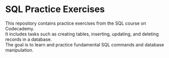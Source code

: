 # SQL Practice Exercises

This repository contains practice exercises from the SQL course on Codecademy.  
It includes tasks such as creating tables, inserting, updating, and deleting records in a database.  
The goal is to learn and practice fundamental SQL commands and database manipulation.
